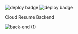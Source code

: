 ![deploy badge](https://github.com/loggerboy9325/CloudResumebackend/actions/workflows/terraform.yml/badge.svg)
![deploy badge](https://github.com/loggerboy9325/CloudResumebackend/actions/workflows/terraform-plan.yml/badge.svg)

Cloud Resume Backend

![back-end (1)](https://user-images.githubusercontent.com/101529495/194726066-0ada9627-766b-4d81-b392-28b09d062b55.png)

